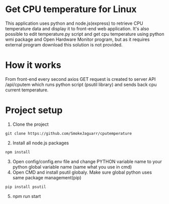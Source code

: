 # Get CPU temperature for Linux
This application uses python and node.js(express) to retrieve CPU temperature data and display it to front-end web application.
It's also possible to edit temperature.py script and get cpu temperature using python wmi package and Open Hardware Monitor program, but as it requires external program download this solution is not provided.

# How it works
From front-end every second axios GET request is created to server API /api/cputem which runs python script (psutil library) and sends back cpu current temperature.

# Project setup
1) Clone the project
```
git clone https://github.com/SmokeJaguarr/cputemperature
```
2) Install all node.js packages
```
npm install
```
3) Open config/config.env file and change PYTHON variable name to your python global variable name (same what you use in cmd)
4) Open CMD and install psutil globaly. Make sure global python uses same package management(pip)
```
pip install psutil
```
5) npm run start
